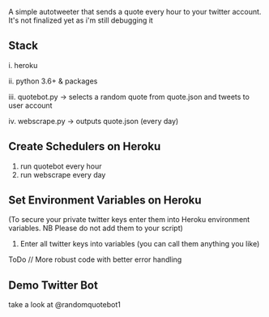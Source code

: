 A simple autotweeter that sends a quote every hour to your twitter account. It's not finalized yet as i'm still debugging it

Stack
-----

i.   heroku

ii.  python 3.6+ & packages

iii. quotebot.py  -> selects a random quote from quote.json and tweets to user account

iv.  webscrape.py -> outputs quote.json (every day)



Create Schedulers on Heroku
---------------------------

1. run quotebot every hour
2. run webscrape every day


Set Environment Variables on Heroku
-----------------------------------

(To secure your private twitter keys enter them into Heroku environment variables. NB Please do not add them to your script)

1. Enter all twitter keys into variables (you can call them anything you like)


ToDo // More robust code with better error handling


Demo Twitter Bot
----------------

take a look at @randomquotebot1


